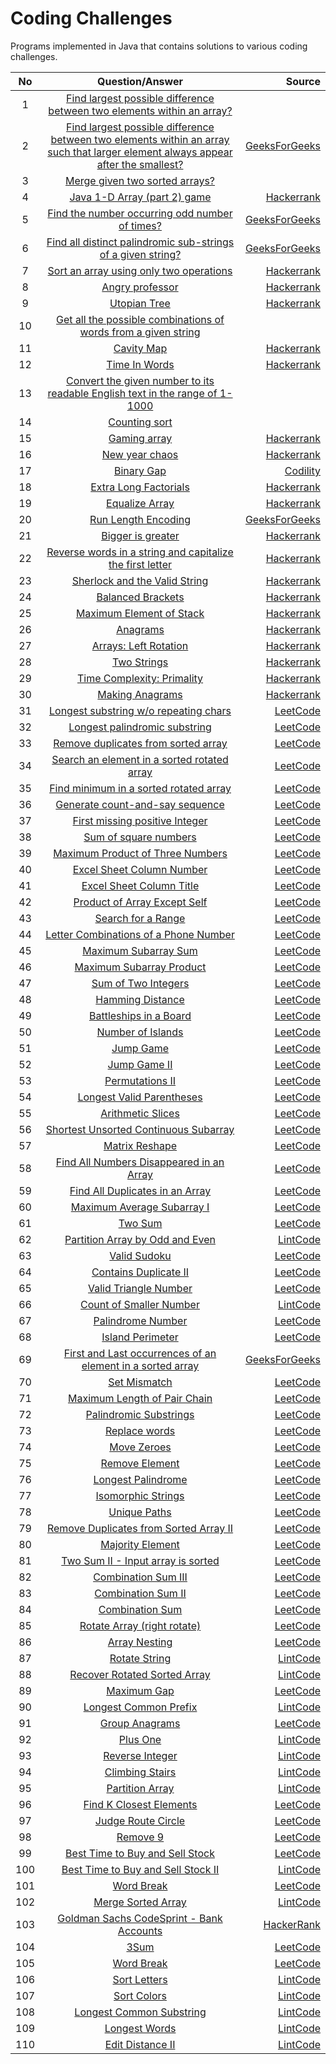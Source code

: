 # Coding Challenges
Programs implemented in Java that contains solutions to various coding challenges.

|No | Question/Answer  | Source  |
|:-:|:-------------:   | -----:  |
| 1 | [Find largest possible difference between two elements within an array?](../master/Challenges/src/Solution.java#L68) |  |
| 2 | [Find largest possible difference between two elements within an array such that larger element always appear after the smallest?](../master/Challenges/src/Solution.java#L88)  | [GeeksForGeeks](http://www.geeksforgeeks.org/maximum-difference-between-two-elements/) |
| 3 | [Merge given two sorted arrays?](../master/Challenges/src/Solution.java#L107) |
| 4 | [Java 1-D Array (part 2) game](../master/Challenges/src/Solution.java#L158) | [Hackerrank](https://www.hackerrank.com/challenges/java-1d-array) |
| 5 | [Find the number occurring odd number of times?](../master/Challenges/src/Solution.java#L181) | [GeeksForGeeks](http://www.geeksforgeeks.org/find-the-number-occurring-odd-number-of-times/) |
| 6 | [Find all distinct palindromic sub-strings of a given string?](../master/Challenges/src/Solution.java#L201) | [GeeksForGeeks](http://www.geeksforgeeks.org/find-number-distinct-palindromic-sub-strings-given-string/)
| 7 | [Sort an array using only two operations](../master/Challenges/src/Solution.java#L252) | [Hackerrank](https://www.hackerrank.com/challenges/almost-sorted) |
| 8 | [Angry professor](../master/Challenges/src/Solution.java#L315) |[Hackerrank](https://www.hackerrank.com/challenges/angry-professor)|
| 9 | [Utopian Tree](../master/Challenges/src/Solution.java#L340) | [Hackerrank](https://www.hackerrank.com/challenges/utopian-tree)|
| 10 | [Get all the possible combinations of words from a given string](../master/Challenges/src/Solution.java#L367) |
| 11 | [Cavity Map](../master/Challenges/src/Solution.java#L410) | [Hackerrank](https://www.hackerrank.com/challenges/cavity-map) |
| 12 | [Time In Words](../master/Challenges/src/Solution.java#L470) | [Hackerrank](https://www.hackerrank.com/challenges/the-time-in-words) |
| 13 | [Convert the given number to its readable English text in the range of 1-1000](../master/Challenges/src/Solution.java#L533) |
| 14 | [Counting sort](../master/Challenges/src/Solution.java#L584) |
| 15 | [Gaming array](../master/Challenges/src/Solution.java#L628) | [Hackerrank](https://www.hackerrank.com/challenges/an-interesting-game-1) |
| 16 | [New year chaos](../master/Challenges/src/Solution.java#L667) | [Hackerrank](https://www.hackerrank.com/challenges/new-year-chaos) |
| 17 | [Binary Gap](../master/Challenges/src/Solution.java#L733) | [Codility](https://codility.com/programmers/lxessons/1-iterations/binary_gap/) |
| 18 | [Extra Long Factorials](../master/Challenges/src/Solution.java#L756) | [Hackerrank](https://www.hackerrank.com/challenges/extra-long-factorials) |
| 19 | [Equalize Array](../master/Challenges/src/Solution.java#L773) | [Hackerrank](https://www.hackerrank.com/challenges/equality-in-a-array) |
| 20 | [Run Length Encoding](../master/Challenges/src/Solution.java#L803) |[GeeksForGeeks](http://practice.geeksforgeeks.org/problems/run-length-encoding/1) |
| 21 | [Bigger is greater](../master/Challenges/src/Solution.java#L837) |[Hackerrank](https://www.hackerrank.com/challenges/bigger-is-greater) |
| 22 | [Reverse words in a string and capitalize the first letter](../master/Challenges/src/Solution.java#L893) | [Hackerrank](https://www.hackerrank.com/contests/codejam/challenges/reverse-words)|
| 23 | [Sherlock and the Valid String](../master/Challenges/src/Solution.java#L950) | [Hackerrank](https://www.hackerrank.com/challenges/sherlock-and-valid-string)  |
| 24 | [Balanced Brackets](../master/Challenges/src/Solution.java#L991) |[Hackerrank](https://www.hackerrank.com/challenges/balanced-brackets) |
| 25 | [Maximum Element of Stack](../master/Challenges/src/Solution.java#L1037) | [Hackerrank](https://www.hackerrank.com/challenges/maximum-element) |
| 26 | [Anagrams](../master/Challenges/src/Solution.java#L1086) |[Hackerrank](https://www.hackerrank.com/challenges/anagram) |
| 27 | [Arrays: Left Rotation](../master/Challenges/src/Solution.java#L1128) | [Hackerrank](https://www.hackerrank.com/challenges/ctci-array-left-rotation)
| 28 | [Two Strings](../master/Challenges/src/Solution.java#L1158) | [Hackerrank](https://www.hackerrank.com/challenges/two-strings)
| 29 | [Time Complexity: Primality](../master/Challenges/src/Solution.java#L1191) | [Hackerrank](https://www.hackerrank.com/challenges/ctci-big-o)
| 30 | [Making Anagrams](../master/Challenges/src/Solution.java#L1211) |[Hackerrank](https://www.hackerrank.com/challenges/making-anagrams)
| 31 | [Longest substring w/o repeating chars](../master/Challenges/src/Solution.java#L1235) | [LeetCode](https://leetcode.com/problems/longest-substring-without-repeating-characters)
| 32 | [Longest palindromic substring](../master/Challenges/src/Solution.java#L1265) |[LeetCode](https://leetcode.com/problems/longest-palindromic-substring)
| 33 | [Remove duplicates from sorted array](../master/Challenges/src/Solution.java#L1327) | [LeetCode](https://leetcode.com/problems/remove-duplicates-from-sorted-array)
| 34 | [Search an element in a sorted rotated array](../master/Challenges/src/Solution.java#L1347) | [LeetCode](https://leetcode.com/problems/search-in-rotated-sorted-array)
| 35 | [Find minimum in a sorted rotated array](../master/Challenges/src/Solution.java#L1377) | [LeetCode](https://leetcode.com/problems/find-minimum-in-rotated-sorted-array)
| 36 | [Generate count-and-say sequence](../master/Challenges/src/Solution.java#L1414) | [LeetCode](https://leetcode.com/problems/count-and-say)
| 37 | [First missing positive Integer](../master/Challenges/src/Solution.java#L1451) | [LeetCode](https://leetcode.com/problems/first-missing-positive/)
| 38 | [Sum of square numbers](../master/Challenges/src/Solution.java#L1488) | [LeetCode](https://leetcode.com/problems/sum-of-square-numbers/)
| 39 | [Maximum Product of Three Numbers](../master/Challenges/src/Solution.java#L1537) | [LeetCode](https://leetcode.com/problems/maximum-product-of-three-numbers/)
| 40 | [Excel Sheet Column Number](../master/Challenges/src/Solution.java#L1559) | [LeetCode](https://leetcode.com/problems/excel-sheet-column-number/)
| 41 | [Excel Sheet Column Title](../master/Challenges/src/Solution.java#L1577) | [LeetCode](https://leetcode.com/problems/excel-sheet-column-title/)
| 42 | [Product of Array Except Self](../master/Challenges/src/Solution.java#L1600) | [LeetCode](https://leetcode.com/problems/product-of-array-except-self/)
| 43 | [Search for a Range](../master/Challenges/src/Solution.java#L1629) | [LeetCode](https://leetcode.com/problems/search-for-a-range/)
| 44 | [Letter Combinations of a Phone Number](../master/Challenges/src/Solution.java#L1672) | [LeetCode](https://leetcode.com/problems/letter-combinations-of-a-phone-number/)
| 45 | [Maximum Subarray Sum](../master/Challenges/src/Solution.java#L1710) | [LeetCode](https://leetcode.com/problems/maximum-subarray/)
| 46 | [Maximum Subarray Product](../master/Challenges/src/Solution.java#L1730) | [LeetCode](https://leetcode.com/problems/maximum-product-subarray/)
| 47 | [Sum of Two Integers](../master/Challenges/src/Solution.java#L1758) | [LeetCode](https://leetcode.com/problems/sum-of-two-integers/)
| 48 | [Hamming Distance](../master/Challenges/src/Solution.java#L1786) | [LeetCode](https://leetcode.com/problems/hamming-distance/)
| 49 | [Battleships in a Board](../master/Challenges/src/Solution.java#L1815) | [LeetCode](https://leetcode.com/problems/battleships-in-a-board/)
| 50 | [Number of Islands](../master/Challenges/src/Solution.java#L1856) | [LeetCode](https://leetcode.com/problems/number-of-islands/)
| 51 | [Jump Game](../master/Challenges/src/Solution.java#L1903) | [LeetCode](https://leetcode.com/problems/jump-game/)
| 52 | [Jump Game II](../master/Challenges/src/Solution.java#L1937) | [LeetCode](https://leetcode.com/problems/jump-game-ii/)
| 53 | [Permutations II](../master/Challenges/src/Solution.java#L1967) | [LeetCode](https://leetcode.com/problems/permutations-ii/)
| 54 | [Longest Valid Parentheses](../master/Challenges/src/Solution.java#L2004) | [LeetCode](https://leetcode.com/problems/longest-valid-parentheses/)
| 55 | [Arithmetic Slices](../master/Challenges/src/Solution.java#L2050) |[LeetCode](https://leetcode.com/problems/arithmetic-slices/)
| 56 | [Shortest Unsorted Continuous Subarray](../master/Challenges/src/Solution.java#L2077) | [LeetCode](https://leetcode.com/problems/shortest-unsorted-continuous-subarray/)
| 57 | [Matrix Reshape](../master/Challenges/src/Solution.java#L2125) | [LeetCode](https://leetcode.com/problems/reshape-the-matrix/)
| 58 | [Find All Numbers Disappeared in an Array](../master/Challenges/src/Solution.java#L2159) | [LeetCode](https://leetcode.com/problems/find-all-numbers-disappeared-in-an-array/)
| 59 | [Find All Duplicates in an Array](../master/Challenges/src/Solution.java#L2201) | [LeetCode](https://leetcode.com/problems/find-all-duplicates-in-an-array/)
| 60 | [Maximum Average Subarray I](../master/Challenges/src/Solution.java#L2257) | [LeetCode](https://leetcode.com/problems/maximum-average-subarray-i/)
| 61 | [Two Sum](../master/Challenges/src/Solution.java#L2287) | [LeetCode](https://leetcode.com/problems/two-sum/)
| 62 | [Partition Array by Odd and Even](../master/Challenges/src/Solution.java#L2313) | [LintCode](http://www.lintcode.com/en/problem/partition-array-by-odd-and-even/)
| 63 | [Valid Sudoku](../master/Challenges/src/Solution.java#L2345) | [LeetCode](https://leetcode.com/problems/valid-sudoku/)
| 64 | [Contains Duplicate II](../master/Challenges/src/Solution.java#L2370) | [LeetCode](https://leetcode.com/problems/contains-duplicate-ii/)
| 65 | [Valid Triangle Number](../master/Challenges/src/Solution.java#L2404) | [LeetCode](https://leetcode.com/problems/valid-triangle-number/)
| 66 | [Count of Smaller Number](../master/Challenges/src/Solution.java#L2437) | [LintCode](http://www.lintcode.com/en/problem/count-of-smaller-number/)
| 67 | [Palindrome Number](../master/Challenges/src/Solution.java#L2470) | [LeetCode](https://leetcode.com/problems/palindrome-number/)
| 68 | [Island Perimeter](../master/Challenges/src/Solution.java#L2504) | [LeetCode](https://leetcode.com/problems/island-perimeter/)
| 69 | [First and Last occurrences of an element in a sorted array](../master/Challenges/src/Solution.java#L2545) | [GeeksForGeeks](http://www.geeksforgeeks.org/find-first-last-occurrences-element-sorted-array/)
| 70 | [Set Mismatch](../master/Challenges/src/Solution.java#L2587) | [LeetCode](https://leetcode.com/problems/set-mismatch/)
| 71 | [Maximum Length of Pair Chain](../master/Challenges/src/Solution.java#L2623) | [LeetCode](https://leetcode.com/problems/maximum-length-of-pair-chain/)
| 72 | [Palindromic Substrings](../master/Challenges/src/Solution.java#L2675) | [LeetCode](https://leetcode.com/problems/palindromic-substrings/)
| 73 | [Replace words](../master/Challenges/src/Solution.java#L2720) | [LeetCode](https://leetcode.com/problems/replace-words/)
| 74 | [Move Zeroes](../master/Challenges/src/Solution.java#L2753) | [LeetCode](https://leetcode.com/problems/move-zeroes/)
| 75 | [Remove Element](../master/Challenges/src/Solution.java#L2786) | [LeetCode](https://leetcode.com/problems/remove-element/)
| 76 | [Longest Palindrome](../master/Challenges/src/Solution.java#L2811) | [LeetCode](https://leetcode.com/problems/longest-palindrome/)
| 77 | [Isomorphic Strings](../master/Challenges/src/Solution.java#L2853) | [LeetCode](https://leetcode.com/problems/isomorphic-strings/)
| 78 | [Unique Paths](../master/Challenges/src/Solution.java#L2884) | [LeetCode](https://leetcode.com/problems/unique-paths/)
| 79 | [Remove Duplicates from Sorted Array II](../master/Challenges/src/Solution.java#L2908) |[LeetCode](https://leetcode.com/problems/remove-duplicates-from-sorted-array-ii/)
| 80 | [Majority Element](../master/Challenges/src/Solution.java#L2938) | [LeetCode](https://leetcode.com/problems/majority-element/)
| 81 | [Two Sum II - Input array is sorted](../master/Challenges/src/Solution.java#L2974) | [LeetCode](https://leetcode.com/problems/two-sum-ii-input-array-is-sorted/)
| 82 | [Combination Sum III](../master/Challenges/src/Solution.java#L3008) | [LeetCode](https://leetcode.com/problems/combination-sum-iii/)
| 83 | [Combination Sum II](../master/Challenges/src/Solution.java#L3053) | [LeetCode](https://leetcode.com/problems/combination-sum-ii/)
| 84 | [Combination Sum](../master/Challenges/src/Solution.java#L3099) | [LeetCode](https://leetcode.com/problems/combination-sum/)
| 85 | [Rotate Array (right rotate)](../master/Challenges/src/Solution.java#L3135) | [LeetCode](https://leetcode.com/problems/rotate-array/)
| 86 | [Array Nesting](../master/Challenges/src/Solution.java#L3180) | [LeetCode](https://leetcode.com/problems/array-nesting/)
| 87 | [Rotate String](../master/Challenges/src/Solution.java#L3213) | [LintCode](http://www.lintcode.com/en/problem/rotate-string/)
| 88 | [Recover Rotated Sorted Array](../master/Challenges/src/Solution.java#L3243) | [LintCode](http://www.lintcode.com/en/problem/recover-rotated-sorted-array/)
| 89 | [Maximum Gap](../master/Challenges/src/Solution.java#L3273) | [LeetCode](https://leetcode.com/problems/maximum-gap/)
| 90 | [Longest Common Prefix](../master/Challenges/src/Solution.java#L3356) | [LintCode](http://www.lintcode.com/en/problem/longest-common-prefix/)
| 91 | [Group Anagrams](../master/Challenges/src/Solution.java#L3410) | [LeetCode](https://leetcode.com/problems/group-anagrams/description/)
| 92 | [Plus One](../master/Challenges/src/Solution.java#L3452) | [LintCode](http://www.lintcode.com/en/problem/plus-one/)
| 93 | [Reverse Integer](../master/Challenges/src/Solution.java#L3482) | [LintCode](http://www.lintcode.com/en/problem/plus-one/)
| 94 | [Climbing Stairs](../master/Challenges/src/Solution.java#L3506) | [LintCode](http://www.lintcode.com/en/problem/climbing-stairs/)
| 95 | [Partition Array](../master/Challenges/src/Solution.java#L3545) | [LintCode](http://www.lintcode.com/en/problem/partition-array/)
| 96 | [Find K Closest Elements](../master/Challenges/src/Solution.java#L3584) | [LeetCode](https://leetcode.com/problems/find-k-closest-elements/)
| 97 | [Judge Route Circle](../master/Challenges/src/Solution.java#L3714) | [LeetCode](https://leetcode.com/problems/judge-route-circle/)
| 98 | [Remove 9](../master/Challenges/src/Solution.java#L3748) | [LeetCode](https://leetcode.com/problems/remove-9/)
| 99 | [Best Time to Buy and Sell Stock](../master/Challenges/src/Solution.java#L3784) | [LeetCode](https://leetcode.com/problems/best-time-to-buy-and-sell-stock/)
| 100 | [Best Time to Buy and Sell Stock II](../master/Challenges/src/Solution.java#L3816) | [LintCode](http://www.lintcode.com/en/problem/best-time-to-buy-and-sell-stock-ii/)
| 101 | [Word Break](../master/Challenges/src/Solution.java#L3842) | [LeetCode](https://leetcode.com/problems/word-break/description/)
| 102 | [Merge Sorted Array](../master/Challenges/src/Solution.java#L3885) | [LintCode](http://www.lintcode.com/en/problem/merge-sorted-array/)
| 103 | [Goldman Sachs CodeSprint - Bank Accounts](../master/Challenges/src/Solution.java#L3961) | [HackerRank](https://www.hackerrank.com/contests/gs-codesprint/challenges/bank-accounts/problem)
| 104 | [3Sum](../master/Challenges/src/Solution.java#L3986) | [LeetCode](https://leetcode.com/problems/3sum/)
| 105 | [Word Break](../master/Challenges/src/Solution.java#L4039) | [LeetCode](https://leetcode.com/problems/3sum-closest/)
| 106 | [Sort Letters](../master/Challenges/src/Solution.java#L4072) | [LintCode](http://www.lintcode.com/en/problem/sort-letters-by-case/)
| 107 | [Sort Colors](../master/Challenges/src/Solution.java#L4101) | [LintCode](http://www.lintcode.com/en/problem/sort-colors/)
| 108 | [Longest Common Substring](../master/Challenges/src/Solution.java#L4126) | [LintCode](http://www.lintcode.com/en/problem/longest-common-substring/)
| 109 | [Longest Words](../master/Challenges/src/Solution.java#L4162) | [LintCode](http://www.lintcode.com/en/problem/longest-words/)
| 110 | [Edit Distance II](../master/Challenges/src/Solution.java#L4196) | [LintCode](http://www.lintcode.com/en/problem/edit-distance-ii/)
